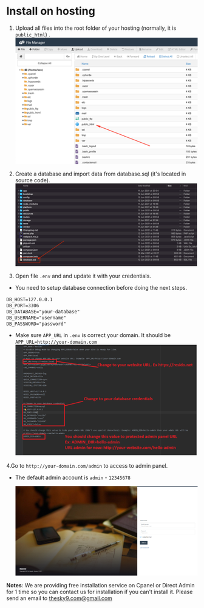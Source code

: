 # Install on hosting

1. Upload all files into the root folder of your hosting (normally, it is `public_html`) .
  ![Database](_images/installation/hosting_folder.png)
2. Create a database and import data from database.sql (it's located in source code).
  ![Database](_images/installation/folder-resido.png)

3. Open file `.env` and and update it with your credentials.

+ You need to setup database connection before doing the next steps.
~~~
DB_HOST=127.0.0.1
DB_PORT=3306
DB_DATABASE="your-database"
DB_USERNAME="username"
DB_PASSWORD="password"
~~~
+ Make sure `APP_URL` in `.env` is correct your domain. It should be `APP_URL=http://your-domain.com`
  ![Env](_images/installation/config-env.png)
  
4.Go to `http://your-domain.com/admin` to access to admin panel.
- The default admin account is `admin` - `12345678`

  ![Login](_images/installation/layout-admin-login.png)

**Notes**: We are providing free installation service on Cpanel or Direct Admin for 1 time so you can contact us for installation if you can't install it.
Please send an email to thesky9.com@gmail.com
